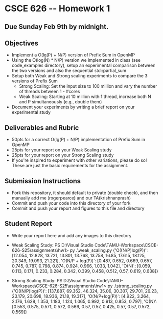 # CSCE 626 -- Homework 1  

## Due Sunday Feb 9th by midnight.

## Objectives
* Implement a O(lg(P) + N/P) version of Prefix Sum in OpenMP
* Using the O(log(N) * N/P) version we implemented in class (see code_examples directory), setup an experimental comparison between the two versions and also the sequential std::partial_sum
* Setup both Weak and Strong scaling experiments to compare the 3 versions of Prefix Sum
  * Strong Scaling:    Set the input size to 100 million and vary the number of threads between 1 - #cores
  * Weak Scaling:   Starting at 10 million with 1 thread, increase both N and P simultaneously (e.g., double them)
* Document your experiments by writing a brief report on your experimental study


## Deliverables and Rubric
* 50pts for a correct O(lg(P) + N/P) implementation of Prefix Sum in OpenMP 
* 25pts for your report on your Weak Scaling study
* 25pts for your report on your Strong Scaling study
* If you're inspired to experiment with other variations, please do so!    These are just the basic requirements for the assignment.



## Submission Instructions
* Fork this repository, it should default to private (double check), and then manually add me (rogerpearce) and our TA(krishnanprash)
* Commit and push your code into this directory of your fork
* Commit and push your report and figures to this file and directory


## Student Report
*  Write your report here and add any images to this directory 

* Weak Scaling Study:
  PS D:\Visual Studio Code\TAMU-Workspace\CSCE-626-S25\assignments\hw1> py .\weak_scaling.py
{'O((N/P)log(P))': [12.054, 12.828, 13.721, 13.801, 13.768, 13.758, 16.85, 17.615, 18.125, 20.349, 19.093, 21.221], 'O(N/P + log(P))': [0.487, 0.652, 0.669, 0.657, 0.745, 0.787, 0.798, 0.874, 0.924, 0.966, 1.033, 1.042], 'O(N)': [0.059, 0.113, 0.171, 0.233, 0.284, 0.342, 0.399, 0.458, 0.512, 0.57, 0.619, 0.638]}


* Strong Scaling Study: 
  PS D:\Visual Studio Code\TAMU-Workspace\CSCE-626-S25\assignments\hw1> py .\strong_scaling.py
{'O((N/P)log(P))': [137.887, 69.352, 46.324, 35.06, 30.307, 29.701, 26.23, 23.179, 20.698, 18.936, 21.18, 19.317], 'O(N/P+log(P))': [4.922, 3.264, 2.176, 1.628, 1.353, 1.183, 1.124, 1.065, 0.992, 0.913, 0.853, 0.797], 'O(N)': [0.553, 0.575, 0.571, 0.572, 0.566, 0.57, 0.57, 0.425, 0.57, 0.57, 0.572, 0.569]}